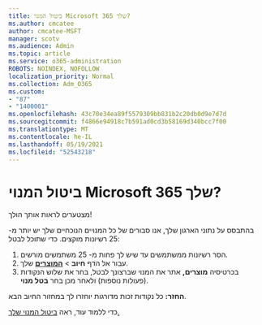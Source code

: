 ```yaml
---
title: ביטול המנוי Microsoft 365 שלך?
ms.author: cmcatee
author: cmcatee-MSFT
manager: scotv
ms.audience: Admin
ms.topic: article
ms.service: o365-administration
ROBOTS: NOINDEX, NOFOLLOW
localization_priority: Normal
ms.collection: Adm_O365
ms.custom:
- "87"
- "1400001"
ms.openlocfilehash: 43c70e34ea89f5579309bb831b2c20db0d9e7d7d
ms.sourcegitcommit: f4866e94918c7b591ad0cd3b58169d340bcc7f00
ms.translationtype: MT
ms.contentlocale: he-IL
ms.lasthandoff: 05/19/2021
ms.locfileid: "52543218"
---
```

# <a name="canceling-your-microsoft-365-subscription"></a>ביטול המנוי Microsoft 365 שלך?

מצטערים לראות אותך הולך!
  
בהתבסס על נתוני הארגון שלך, אנו סבורים של כל המנויים הנוכחיים שלך יש יותר מ- 25 רשיונות מוקצים. כדי שתוכל לבטל:

1. הסר רשיונות ממשתמשים עד שיש לך פחות מ- 25 משתמשים מורשים.
2. עבור אל הדף **חיוב** \> **[המוצרים](https://go.microsoft.com/fwlink/p/?linkid=842054)** שלך.
3. בכרטיסיה **מוצרים,** אתר את המנוי שברצונך לבטל, בחר את שלוש הנקודות (פעולות נוספות) ולאחר מכן בחר **בטל מנוי**.

**החזר:** כל נקודות זכות מדורגות יוחזרו לך במחזור החיוב הבא.

כדי ללמוד עוד, ראה [ביטול המנוי שלך.](/microsoft-365/commerce/subscriptions/cancel-your-subscription)